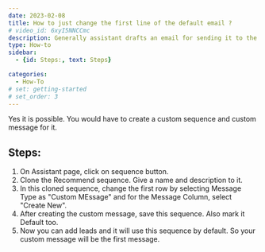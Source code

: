 ```yaml
---
date: 2023-02-08
title: How to just change the first line of the default email ?
# video_id: 6xyI5NNCCmc
description: Generally assistant drafts an email for sending it to the lead.Suppose you may want to change the first line of the email,then you can do that by creating custom sequence and custom message.
type: How-to
sidebar:
  - {id: Steps:, text: Steps}

categories:
  - How-To
# set: getting-started
# set_order: 3
---
```

Yes it is possible. You would have to create a custom sequence and custom message for it.
## Steps:
1. On Assistant page, click on sequence button.
2. Clone the Recommend sequence. Give a name and description to it.
3. In this cloned sequence, change the first row by selecting Message Type as "Custom MEssage" and for the Message Column, select "Create New".
4. After creating the custom message, save this sequence. Also mark it Default too.
5. Now you can add leads and it will use this sequence by default. So your custom message will be the first message.